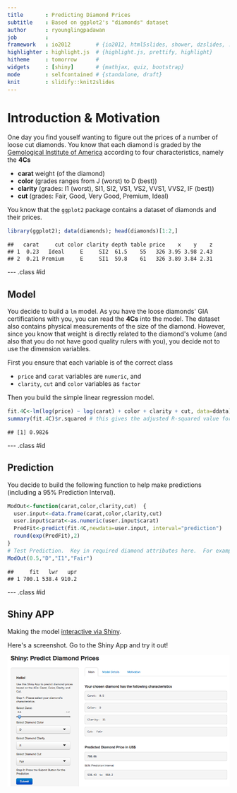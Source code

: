 ```yaml
---
title       : Predicting Diamond Prices
subtitle    : Based on ggplot2's "diamonds" dataset
author      : ryounglingpadawan
job         : 
framework   : io2012        # {io2012, html5slides, shower, dzslides, ...}
highlighter : highlight.js  # {highlight.js, prettify, highlight}
hitheme     : tomorrow      # 
widgets     : [shiny]       # {mathjax, quiz, bootstrap}
mode        : selfcontained # {standalone, draft}
knit        : slidify::knit2slides
---
```


# Introduction & Motivation
One day you find youself wanting to figure out the prices of a number of loose cut diamonds.  You know that each diamond is graded by the [Gemological Institute of America](www.gia.edu) according to four characteristics, namely the **4Cs**
- **carat** weight (of the diamond)
- **color** (grades ranges from J (worst) to D (best))
- **clarity** (grades: I1 (worst), SI1, SI2, VS1, VS2, VVS1, VVS2, IF (best))
- **cut** (grades: Fair, Good, Very Good, Premium, Ideal)

You know that the `ggplot2` package contains a dataset of diamonds and their prices.

```r
library(ggplot2); data(diamonds); head(diamonds)[1:2,]
```

```
##   carat     cut color clarity depth table price    x    y    z
## 1  0.23   Ideal     E     SI2  61.5    55   326 3.95 3.98 2.43
## 2  0.21 Premium     E     SI1  59.8    61   326 3.89 3.84 2.31
```

--- .class #id

## Model
You decide to build a `lm` model.  As you have the loose diamonds' GIA certifications with you, you can read the **4Cs**  into the model. The dataset also contains physical measurements of the size of the diamond.  However, since you know that weight is directly related to the diamond's volume (and also that you do not have good quality rulers with you), you decide not to use the dimension variables. 

First you ensure that each variable is of the correct class 
* `price` and `carat` variables are `numeric`, and
* `clarity`, `cut` and `color` variables as `factor`

Then you build the simple linear regression model.

```r
fit.4C<-lm(log(price) ~ log(carat) + color + clarity + cut, data=ddata)
summary(fit.4C)$r.squared # this gives the adjusted R-squared value for the model.
```

```
## [1] 0.9826
```

--- .class #id

## Prediction
You decide to build the following function to help make predictions (including a 95% Prediction Interval). 

```r
ModOut<-function(carat,color,clarity,cut)  {
  user.input<-data.frame(carat,color,clarity,cut)
  user.input$carat<-as.numeric(user.input$carat)
  PredFit<-predict(fit.4C,newdata=user.input, interval="prediction")
  round(exp(PredFit),2)
}
# Test Prediction.  Key in required diamond attributes here.  For example
ModOut(0.5,"D","I1","Fair")
```

```
##     fit   lwr   upr
## 1 700.1 538.4 910.2
```

--- .class #id

## Shiny APP

Making the model [interactive via Shiny](http://rpadawan.shinyapps.io/diamonds/). 

Here's a screenshot. Go to the Shiny App and try it out!

![screenshot of app](./screenshot.png)

